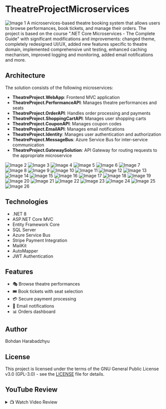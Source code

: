 # TheatreProjectMicroservices
![Image 1](Screenshots/Screen1.png)
A microservices-based theatre booking system that allows users to browse performances, book tickets, and manage their orders.
The project is based on the course ".NET Core Microservices - The Complete Guide" with significant modifications and improvements:
changed theme, completely redesigned UI/UX, added new features specific to theatre domain, implemented comprehensive unit testing, enhanced caching mechanism, improved logging and monitoring, added email notifications and more.

## Architecture

The solution consists of the following microservices:

- **TheatreProject.WebApp**: Frontend MVC application
- **TheatreProject.PerformanceAPI**: Manages theatre performances and seats
- **TheatreProject.OrderAPI**: Handles order processing and payments
- **TheatreProject.ShoppingCartAPI**: Manages user shopping carts
- **TheatreProject.CouponAPI**: Manages coupon codes
- **TheatreProject.EmailAPI**: Manages email notifications
- **TheatreProject.Identity**: Manages user authentication and authorization
- **TheatreProject.MessageBus**: Azure Service Bus for inter-service communication
- **TheatreProject.GatewaySolution**: API Gateway for routing requests to the appropriate microservice

![Image 2](Screenshots/Screen2.png)
![Image 3](Screenshots/Screen3.png)
![Image 4](Screenshots/Screen4.png)
![Image 5](Screenshots/Screen5.png)
![Image 6](Screenshots/Screen6.png)
![Image 7](Screenshots/Screen7.png)
![Image 8](Screenshots/Screen8.png)
![Image 9](Screenshots/Screen9.png)
![Image 10](Screenshots/Screen10.png)
![Image 11](Screenshots/Screen11.png)
![Image 12](Screenshots/Screen12.png)
![Image 13](Screenshots/Screen13.png)
![Image 14](Screenshots/Screen14.png)
![Image 15](Screenshots/Screen15.png)
![Image 16](Screenshots/Screen16.png)
![Image 17](Screenshots/Screen17.png)
![Image 18](Screenshots/Screen18.png)
![Image 19](Screenshots/Screen19.png)
![Image 20](Screenshots/Screen20.png)
![Image 21](Screenshots/Screen21.png)
![Image 22](Screenshots/Screen22.png)
![Image 23](Screenshots/Screen23.png)
![Image 24](Screenshots/Screen24.png)
![Image 25](Screenshots/Screen25.png)
![Image 26](Screenshots/Screen26.png)

## Technologies

- .NET 8
- ASP.NET Core MVC
- Entity Framework Core
- SQL Server
- Azure Service Bus
- Stripe Payment Integration
- MailKit
- AutoMapper
- JWT Authentication


## Features

- 🎭 Browse theatre performances
- 🎟️ Book tickets with seat selection
- 💳 Secure payment processing
- 📧 Email notifications
- 📊 Orders dashboard


## Author

Bohdan Harabadzhyu

## License

This project is licensed under the terms of the GNU General Public License v3.0 (GPL-3.0) - see the [LICENSE](LICENSE) file for details.

## YouTube Review
<details>
<summary>📺 Watch Video Review</summary>

[![YouTube](http://i.ytimg.com/vi/P-m9FOhUYlg/hqdefault.jpg)](https://www.youtube.com/watch?v=P-m9FOhUYlg)
</details>
